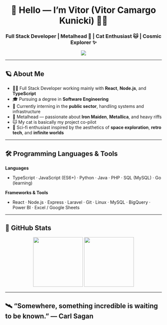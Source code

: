 <h1 align="center">🌌 Hello — I’m Vitor (Vitor Camargo Kunicki) 👨‍🚀</h1>
<h3 align="center">Full Stack Developer | Metalhead 🤘 | Cat Enthusiast 🐱 | Cosmic Explorer ✨</h3>

<p align="center">
  <img src="https://cdn.weasyl.com/~fluffkevlar/submissions/30165/efb64790c6059bf9f32f9922bdfd36fad18bdd135aff5f67e99a7f0f29749042/fluffkevlar-starfield-gif.gif" />
</p>

---

## 🪐 About Me

- 🧑‍💻 Full Stack Developer working mainly with **React**, **Node.js**, and **TypeScript**  
- 🎓 Pursuing a degree in **Software Engineering**  
- 🏢 Currently interning in the **public sector**, handling systems and infrastructure  
- 🤘 Metalhead — passionate about **Iron Maiden**, **Metallica**, and heavy riffs  
- 🐱 My cat is basically my project co-pilot  
- 🚀 Sci-fi enthusiast inspired by the aesthetics of **space exploration**, **retro tech**, and **infinite worlds**

---

## 🛠️ Programming Languages & Tools

**Languages**
- TypeScript · JavaScript (ES6+) · Python · Java · PHP · SQL (MySQL) · Go (learning)

**Frameworks & Tools**
- React · Node.js · Express · Laravel · Git · Linux · MySQL · BigQuery · Power BI · Excel / Google Sheets

---

## 🌌 GitHub Stats

<p align="center">
  <img src="https://github-readme-stats.vercel.app/api?username=vitto2099&show_icons=true&theme=dark&bg_color=000000&icon_color=00FFFF&title_color=00FFFF" height="160"/>
  <img src="https://github-readme-stats.vercel.app/api/top-langs/?username=vitto2099&layout=compact&theme=dark&bg_color=000000&title_color=00FFFF" height="160"/>
</p>

---

## 🛰️ “Somewhere, something incredible is waiting to be known.” — Carl Sagan
